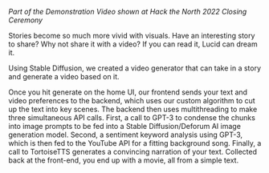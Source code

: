 *Part of the Demonstration Video shown at Hack the North 2022 Closing Ceremony*

Stories become so much more vivid with visuals. Have an interesting story to share? Why not share it with a video? If you can read it, Lucid can dream it.

Using Stable Diffusion, we created a video generator that can take in a story and generate a video based on it. 

Once you hit generate on the home UI, our frontend sends your text and video preferences to the backend, which uses our custom algorithm to cut up the text into key scenes. The backend then uses multithreading to make three simultaneous API calls. First, a call to GPT-3 to condense the chunks into image prompts to be fed into a Stable Diffusion/Deforum AI image generation model. Second, a sentiment keyword analysis using GPT-3, which is then fed to the YouTube API for a fitting background song. Finally, a call to TortoiseTTS generates a convincing narration of your text. Collected back at the front-end, you end up with a movie, all from a simple text.

